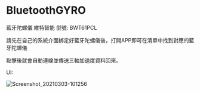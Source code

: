 # BluetoothGYRO
藍牙陀螺儀 維特智能 型號: BWT61PCL

請先在自己的系統介面綁定好藍牙陀螺儀後，打開APP即可在清單中找到對應的藍牙陀螺儀

點擊後就會自動連線並傳送三軸加速度資料回來。

UI:

![Screenshot_20210303-101256](https://user-images.githubusercontent.com/45557039/122154188-fbcf1180-ce96-11eb-934f-4548327eea8a.png)
